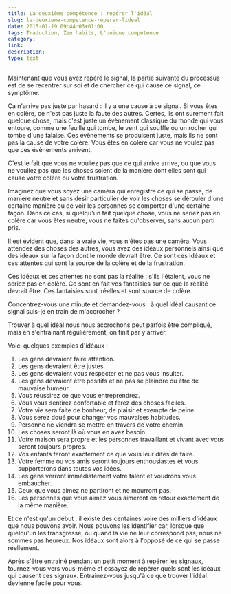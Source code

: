 ```yaml
---
title: La deuxième compétence : repérer l'idéal
slug: la-deuxieme-competence-reperer-lideal
date: 2015-01-19 09:44:03+01:00
tags: Traduction, Zen habits, L'unique compétence
category: 
link: 
description: 
type: text
---
```


Maintenant que vous avez repéré le signal, la partie suivante du processus est de se recentrer sur soi et de chercher ce qui cause ce signal, ce symptôme.

Ça n'arrive pas juste par hasard : il y a une cause à ce signal. Si vous êtes en colère, ce n'est pas juste la faute des autres.<!-- TEASER_END --> Certes, ils ont surement fait quelque chose, mais c'est juste un évènement classique du monde qui vous entoure, comme une feuille qui tombe, le vent qui souffle ou un rocher qui tombe d'une falaise. Ces évènements se produisent juste, mais ils ne sont pas la cause de votre colère. Vous êtes en colère car vous ne voulez pas que ces évènements arrivent.

C'est le fait que vous ne vouliez pas que ce qui arrive arrive, ou que vous ne vouliez pas que les choses soient de la manière dont elles sont qui cause votre colère ou votre frustration.

Imaginez que vous soyez une caméra qui enregistre ce qui se passe, de manière neutre et sans désir particulier de voir les choses se dérouler d'une certaine manière ou de voir les personnes se comporter d'une certaine façon. Dans ce cas, si quelqu'un fait quelque chose, vous ne seriez pas en colère car vous êtes neutre, vous ne faites qu'observer, sans aucun parti pris.

Il est évident que, dans la vraie vie, vous n'êtes pas une caméra. Vous attendez des choses des autres, vous avez des idéaux personnels ainsi que des idéaux sur la façon dont le monde devrait être. Ce sont ces idéaux et ces attentes qui sont la source de la colère et de la frustration.

Ces idéaux et ces attentes ne sont pas la réalité : s'ils l'étaient, vous ne seriez pas en colère. Ce sont en fait vos fantaisies sur ce que la réalité devrait être. Ces fantaisies sont iréelles et sont source de colère.

Concentrez-vous une minute et demandez-vous : à quel idéal causant ce signal suis-je en train de m'accrocher ?

Trouver à quel idéal nous nous accrochons peut parfois être compliqué, mais en s'entrainant régulièrement, on finit par y arriver.

Voici quelques exemples d'idéaux :

1. Les gens devraient faire attention.
2. Les gens devraient être justes.
3. Les gens devraient vous respecter et ne pas vous insulter.
4. Les gens devraient être positifs et ne pas se plaindre ou être de mauvaise humeur.
5. Vous réussirez ce que vous entreprendrez.
6. Vous vous sentirez confortable et ferez des choses faciles.
7. Votre vie sera faite de bonheur, de plaisir et exempte de peine.
8. Vous serez doué pour changer vos mauvaises habitudes.
9. Personne ne viendra se mettre en travers de votre chemin.
10. Les choses seront là où vous en avez besoin.
11. Votre maison sera propre et les personnes travaillant et vivant avec vous seront toujours propres.
12. Vos enfants feront exactement ce que vous leur dites de faire.
13. Votre femme ou vos amis seront toujours enthousiastes et vous supporterons dans toutes vos idées.
14. Les gens verront immédiatement votre talent et voudrons vous embaucher.
15. Ceux que vous aimez ne partiront et ne mourront pas.
16. Les personnes que vous aimez vous aimeront en retour exactement de la même manière.

Et ce n'est qu'un début : il existe des centaines voire des milliers d'idéaux que nous pouvons avoir. Nous pouvons les identifier car, lorsque que quelqu'un les transgresse, ou quand la vie ne leur correspond pas, nous ne sommes pas heureux. Nos idéaux sont alors à l'opposé de ce qui se passe réellement.

Après s'être entrainé pendant un petit moment à repérer les signaux, tournez-vous vers vous-même et essayez de repérer quels sont les idéaux qui causent ces signaux. Entrainez-vous jusqu'à ce que trouver l'idéal devienne facile pour vous.
